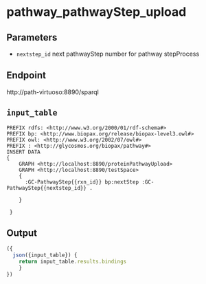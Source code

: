 # pathway_pathwayStep_upload

## Parameters
* `nextstep_id` next pathwayStep number for pathway stepProcess 

## Endpoint
http://path-virtuoso:8890/sparql

## `input_table` 

```sparql
PREFIX rdfs: <http://www.w3.org/2000/01/rdf-schema#>
PREFIX bp: <http://www.biopax.org/release/biopax-level3.owl#>
PREFIX owl: <http://www.w3.org/2002/07/owl#>
PREFIX : <http://glycosmos.org/biopax/pathway#>
INSERT DATA
{
    GRAPH <http://localhost:8890/proteinPathwayUpload>
    GRAPH <http://localhost:8890/testSpace>
    { 
      :GC-PathwayStep{{rxn_id}} bp:nextStep :GC-PathwayStep{{nextstep_id}} .
    
    }
     
 }

```
 ## Output

```javascript
({
  json({input_table}) {
    return input_table.results.bindings
    }
})
```   